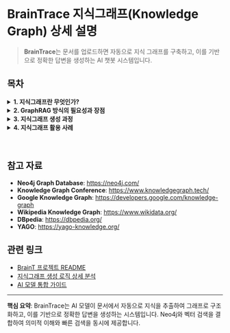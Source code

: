 # BrainTrace 지식그래프(Knowledge Graph) 상세 설명

> **BrainTrace**는 문서를 업로드하면 자동으로 지식 그래프를 구축하고, 이를 기반으로 정확한 답변을 생성하는 AI 챗봇 시스템입니다.

## 목차

<details>
<summary><b>1. 지식그래프란 무엇인가?</b></summary>
<div markdown="1">

### 1.1 지식그래프의 정의

지식 그래프는 관련 있는 정보를 서로 연결된 그래프 형태로 표현하는 기술입니다. 데이터를 통합하고 연결해 사용자에 대한 이해를 높이고, 빠른 정보 검색과 추론을 지원합니다. 개인화된 인공지능(AI)을 구현하는 핵심 기술 중 하나로 꼽힙니다.

지식 그래프는 정보를 **노드(개체)**와 **엣지(관계)**로 구조화하여 데이터 간의 관계와 맥락을 이해하고, 새로운 지식을 추론하는 데 사용되는 그래프 데이터베이스의 한 유형입니다. 다양한 데이터 소스에서 정보를 수집하고 연결하여 복잡한 질문에 대한 답변을 제공하고 의미 있는 연관성을 발견하는 데 매우 유용합니다.

### 1.2 지식그래프의 구성 요소

#### 노드(Node)

- **정의**: 문서에서 추출된 핵심 개념이나 개체를 나타냅니다
- **BrainT에서의 역할**: AI 모델이나 수동 청킹을 통해 텍스트에서 중요한 개념들을 노드로 추출
- **속성**: `name`(개체명), `label`(분류), `description`(설명) 등

#### 엣지(Edge)

- **정의**: 노드 간의 의미적 관계를 나타냅니다
- **BrainT에서의 역할**: "포함하다", "관련되다", "영향을 주다" 등의 관계를 엣지로 표현
- **속성**: `source`(시작 노드), `target`(도착 노드), `relation`(관계 유형)

#### 속성(Properties)

- **정의**: 노드와 엣지에 추가되는 메타데이터입니다
- **BrainT에서의 역할**: `source_id`(출처 문서), `original_sentences`(원문 문장), `descriptions`(다중 설명) 등의 속성을 관리

### 1.3 지식그래프의 장점

#### 1.3.1 의미적 데이터 통합

- 다양한 출처의 데이터를 통합하고, 의미적으로 연결할 수 있습니다
- 예: 여러 데이터베이스에서 "Apple"이라는 단어가 있을 때, 지식 그래프는 문맥에 따라 "사과"와 "애플사"를 구분할 수 있습니다

#### 1.3.2 강력한 검색 및 질의

- 복잡한 질문에 대한 답변을 제공할 수 있습니다
- 예: "셰익스피어의 작품 중 영화로 제작된 것은?" 같은 질문에 대해 지식 그래프는 관련된 정보를 연결하여 답변할 수 있습니다

#### 1.3.3 추론과 발견

- 데이터를 단순히 저장하는 것뿐만 아니라, 데이터 간의 관계를 통해 새로운 지식을 추론할 수 있습니다
- 예: 새로운 학술 논문이 추가되면, 기존 연구와의 연관성을 통해 새로운 연구 방향을 제안할 수 있습니다

#### 1.3.4 데이터의 재사용과 상호 운용성

- 데이터 모델이 유연하고 확장 가능하여 다양한 도메인에서 쉽게 재사용될 수 있습니다
- 예: 건강, 금융, 교육 등 여러 도메인에서 동일한 지식 그래프 구조를 사용할 수 있습니다

</div>
</details>

<details>
<summary><b>2. GraphRAG 방식의 필요성과 장점</b></summary>
<div markdown="1">

### 2.1 기존 RAG 방식의 한계

#### 2.1.1 단순 RAG의 구조적 한계

- **청크 기반 분할**: 문서를 일정 크기의 청크로 분할하여 벡터 검색에 활용
- **벡터 유사도 의존**: 질문과 유사한 정보를 찾기 위해 벡터 검색에만 의존
- **구조적 관계 부족**: 청크 간의 구조적 관계나 전체 맥락을 충분히 반영하지 못함

#### 2.1.2 기존 RAG의 문제점

- **전역 정보 연결성 부족**: 단순한 의미적 유사성에 의존하여 전반적인 정보의 연결성 파악이 어려움
- **컨텍스트 중복**: 프롬프트에 청크를 결합하는 과정에서 중복된 내용이 포함되어 컨텍스트가 불필요하게 길어짐
- **관계 추론 한계**: 개념 간 의미적 관계를 탐색하고 추론하는 능력이 제한적
- **복합 질의 처리 부족**: 다중 경로를 거치는 관계 추론이나 복합 조건 질의 처리에 한계

### 2.2 GraphRAG 방식의 장점

#### 2.2.1 구조적 정보 활용

- **노드-엣지 구조**: 정보를 노드(개체)와 엣지(관계)로 구조화하여 의미적 관계를 명확히 표현
- **전역 맥락 파악**: 문서 청크 수준이 아닌 문서 전체와 개념 간의 구조적 연결 정보를 활용
- **개념 간 관계 탐색**: 단순 텍스트 유사도 검색을 넘어 개념 간 의미적 관계를 탐색하고 추론

#### 2.2.2 고차원적 추론 능력

- **다중 경로 추론**: 여러 경로를 거치는 관계 추론을 통해 복잡한 질문에 대한 답변 생성
- **맥락적 개념 연결**: 관련된 개념들을 맥락적으로 연결하여 더 정확한 정보 제공
- **복합 조건 처리**: 기존 RAG 방식으로는 한계가 있었던 복합 조건 질의 처리 가능

#### 2.2.3 새로운 지식 발견

- **속성 기반 추론**: 각 노드가 보유한 속성(property) 정보를 통해 명시적으로 주어지지 않은 정보도 추론
- **잠재적 연결 발견**: 새로운 데이터와 기존 정보 간의 밀접한 연관성을 발견하여 새로운 지식 제안
- **지식 확장**: 기존 RAG 방식의 한계를 극복하고 지식 추론과 발견의 새로운 가능성 제시

### 2.3 BrainT의 GraphRAG 구현 방식

#### 2.3.1 자동 지식 추출

BrainT는 두 가지 방식으로 지식 그래프를 생성합니다:

**1. AI 모델 기반 추출 (GPT/Ollama)**

```python
# backend/routers/brain_graph.py - 실제 프로젝트 코드
async def process_text_endpoint(request_data: ProcessTextRequest):
    text = request_data.text
    source_id = request_data.source_id
    brain_id = request_data.brain_id
    model = request_data.model

    # AI 모델 선택
    if model == "gpt":
        ai_service = get_ai_service_GPT()
    elif model == "ollama":
        ai_service = get_ai_service_Ollama()

    # 텍스트에서 노드/엣지 추출
    nodes, edges = ai_service.extract_graph_components(text, source_id)

    # Neo4j에 그래프 데이터 저장
    neo4j_handler = Neo4jHandler()
    neo4j_handler.insert_nodes_and_edges(nodes, edges, brain_id)

    # 벡터 데이터베이스에 임베딩 저장
    embedding_service.update_index_and_get_embeddings(nodes, brain_id)
```

**2. 수동 청킹 기반 추출 (LDA + TF-IDF)**

```python
# backend/services/manual_chunking_sentences.py - 실제 프로젝트 코드
def extract_graph_components(text: str, source_id: str):
    # 문장 단위 분리 및 토큰화
    tokenized, sentences = split_into_tokenized_sentence(text)

    # 재귀적 청킹 (LDA 기반 주제 모델링)
    if len(text) >= 2000:
        chunks, nodes_and_edges, already_made = recurrsive_chunking(
            tokenized, source_id, 0, [], "", 0
        )
        all_nodes = nodes_and_edges["nodes"]
        all_edges = nodes_and_edges["edges"]
    else:
        chunks = [{"chunks": list(range(len(sentences))), "keyword": ""}]
        already_made = []

    # 각 청크에서 노드/엣지 추출
    for chunk in chunks:
        if len(chunk["chunks"]) <= 2:
            continue
        relevant_sentences = [sentences[idx] for idx in chunk["chunks"]]
        nodes, edges, already_made = _extract_from_chunk(
            relevant_sentences, source_id, chunk["keyword"], already_made
        )
        all_nodes += nodes
        all_edges += edges

    return all_nodes, all_edges
```

#### 2.3.2 벡터 기반 검색

```python
# backend/services/embedding_service.py - 실제 프로젝트 코드
def update_index_and_get_embeddings(nodes: List[Dict], brain_id: str):
    collection_name = get_collection_name(brain_id)

    # 여러 포맷으로 텍스트 생성
    formats = [
        "{name}는 {label}이다. {description}",
        "{name} ({label}): {description}",
        "{label}인 {name}에 대한 설명: {description}",
        "{description}"
    ]

    for node in nodes:
        for desc in node["descriptions"]:
            description = desc.get("description")
            if not description:
                continue

            for idx, fmt in enumerate(formats):
                # 텍스트 생성
                text = fmt.format(
                    name=node["name"],
                    label=node["label"],
                    description=description
                )

                # 임베딩 생성
                embedding = encode_text(text)

                # Qdrant에 저장
                client.upsert(
                    collection_name=collection_name,
                    points=[models.PointStruct(
                        id=str(uuid.uuid5(uuid.NAMESPACE_DNS, f"{source_id}_{idx}_{description}")),
                        vector=embedding,
                        payload={
                            "source_id": node["source_id"],
                            "name": node["name"],
                            "label": node["label"],
                            "description": description
                        }
                    )]
                )
```

#### 2.3.3 그래프 기반 답변 생성

```python
# backend/routers/brain_graph.py - 실제 프로젝트 코드
async def answer_endpoint(request_data: AnswerRequest):
    question = request_data.question
    brain_id = str(request_data.brain_id)
    model = request_data.model

    # 1. 벡터 검색으로 관련 노드 찾기
    similar_nodes = embedding_service.search_similar_nodes(
        question, brain_id, top_k=5
    )

    # 2. Neo4j에서 2단계 깊이 스키마 추출
    neo4j_handler = Neo4jHandler()
    graph_schema = neo4j_handler.query_schema_by_node_names(
        [node["name"] for node in similar_nodes], brain_id
    )

    # 3. AI 모델로 답변 생성
    if model == "gpt":
        ai_service = get_ai_service_GPT()
    else:
        ai_service = get_ai_service_Ollama()

    answer = ai_service.generate_answer(question, graph_schema)

    # 4. 정확도 점수 계산
    accuracy_score = compute_accuracy(similar_nodes, answer)

    return {
        "answer": answer,
        "sources": collect_source_info(similar_nodes),
        "confidence_score": accuracy_score
    }
```

</div>
</details>

<details>
<summary><b>3. 지식그래프 생성 과정</b></summary>
<div markdown="1">

### 3.1 텍스트 전처리 단계

#### 3.1.1 문서 업로드 및 텍스트 추출

- **지원 형식**: PDF, TXT, MD, DOCX 등 다양한 문서 형식
- **텍스트 정제**: 특수문자 처리, 인코딩 통일, 불필요한 공백 제거
- **메타데이터 추출**: 문서 제목, 작성자, 날짜 등 기본 정보 수집

#### 3.1.2 텍스트 청킹 (Text Chunking)

```python
def chunk_text(text: str, chunk_size: int = 1000, chunk_overlap: int = 200):
    text_splitter = RecursiveCharacterTextSplitter(
        chunk_size=chunk_size,
        chunk_overlap=chunk_overlap,
        separators=["\n\n", "\n", ".", " ", ""]
    )
    return text_splitter.split_text(text)
```

#### 3.1.3 문장 단위 분리

```python
def split_into_sentences(text: str):
    sentences = re.split(r'(?<=[.!?])\s+', text.strip())
    return [{"tokens": extract_noun_phrases(sentence), "index": idx}
            for idx, sentence in enumerate(sentences)]
```

### 3.2 AI 모델 기반 지식 추출

#### 3.2.1 프롬프트 생성

BrainT는 AI 모델에게 구조화된 프롬프트를 제공하여 일관된 결과를 얻습니다:

```python
# backend/services/ollama_service.py - 실제 프로젝트 코드
def _extract_from_chunk(self, chunk: str, source_id: str):
    prompt = (
        "다음 텍스트를 분석해서 노드와 엣지 정보를 추출해줘. "
        "노드는 { \"label\": string, \"name\": string, \"description\": string } 형식의 객체 배열, "
        "엣지는 { \"source\": string, \"target\": string, \"relation\": string } 형식의 객체 배열로 출력해줘. "
        "여기서 source와 target은 노드의 name을 참조해야 하고, source_id는 사용하면 안 돼. "
        "출력 결과는 반드시 아래 JSON 형식을 준수해야 해:\n"
        "{\n"
        '  "nodes": [ ... ],\n'
        '  "edges": [ ... ]\n'
        "}\n"
        "문장에 있는 모든 개념을 노드로 만들어줘"
        "각 노드의 description은 해당 노드를 간단히 설명하는 문장이어야 해. "
        "만약 텍스트 내에 하나의 긴 description에 여러 개념이 섞여 있다면, 반드시 개념 단위로 나누어 여러 노드를 생성해줘. "
        "description은 하나의 개념에 대한 설명만 들어가야 해"
        "노드의 label과 name은 한글로 표현하고, 불필요한 내용이나 텍스트에 없는 정보는 추가하지 말아줘. "
        "노드와 엣지 정보가 추출되지 않으면 빈 배열을 출력해줘.\n\n"
        "json 형식 외에는 출력 금지"
        f"텍스트: {chunk}"
    )

    resp = chat(
        model=self.model_name,
        messages=[
            {"role": "system", "content": "당신은 노드/엣지 추출 전문가입니다."},
            {"role": "user", "content": prompt}
        ],
        stream=False
    )
    content = resp["message"]["content"]
    data = json.loads(content)
```

#### 3.2.2 노드/엣지 추출

```python
# backend/services/ollama_service.py - 실제 프로젝트 코드
def extract_graph_components(self, text: str, source_id: str):
    all_nodes, all_edges = [], []
    chunks = chunk_text(text) if len(text) >= 2000 else [text]
    logging.info(f"총 {len(chunks)}개 청크로 분할")

    for idx, chunk in enumerate(chunks, 1):
        logging.info(f"청크 {idx}/{len(chunks)} 처리")
        nodes, edges = self._extract_from_chunk(chunk, source_id)
        all_nodes.extend(nodes)
        all_edges.extend(edges)

    return (
        self._remove_duplicate_nodes(all_nodes),
        self._remove_duplicate_edges(all_edges)
    )
```

#### 3.2.3 검증 및 후처리

```python
# backend/services/ollama_service.py - 실제 프로젝트 코드
def _extract_from_chunk(self, chunk: str, source_id: str):
    # ... AI 모델 호출 ...

    # 노드 검증
    valid_nodes = []
    for node in data.get("nodes", []):
        if not all(k in node for k in ("label", "name")):
            logging.warning("잘못된 노드: %s", node)
            continue
        node.setdefault("descriptions", [])
        node["source_id"] = source_id
        if desc := node.pop("description", None):
            node["descriptions"].append({"description": desc, "source_id": source_id})
        valid_nodes.append(node)

    # 엣지 검증
    node_names = {n["name"] for n in valid_nodes}
    valid_edges = []
    for edge in data.get("edges", []):
        if all(k in edge for k in ("source", "target", "relation")):
            if edge["source"] in node_names and edge["target"] in node_names:
                valid_edges.append(edge)
            else:
                logging.warning("잘못된 엣지 참조: %s", edge)
        else:
            logging.warning("스키마 누락 엣지: %s", edge)
```

### 3.3 원문 매칭 및 임베딩 생성

#### 3.3.1 코사인 유사도 계산

```python
# backend/services/ollama_service.py - 실제 프로젝트 코드
def _match_original_sentences(self, node: Dict, sentences: List[str]):
    # 노드 설명 임베딩 생성
    desc_embedding = encode_text(node["description"])

    # 모든 문장 임베딩 생성
    sentence_embeddings = [encode_text(s) for s in sentences]

    # 코사인 유사도 계산
    similarities = cosine_similarity(sentence_embeddings, [desc_embedding])

    # threshold 이상인 문장들 선택
    matched_sentences = []
    for i, score in enumerate(similarities.flatten()):
        if score >= 0.8:  # threshold
            matched_sentences.append({
                "original_sentence": sentences[i],
                "source_id": node["source_id"],
                "score": round(float(score), 4)
            })

    return matched_sentences
```

#### 3.3.2 원문 문장 매칭

```python
# backend/services/ollama_service.py - 실제 프로젝트 코드
def _extract_from_chunk(self, chunk: str, source_id: str):
    # ... 노드/엣지 추출 ...

    # 원문 문장 매칭
    sentences = manual_chunking(chunk)
    for node in valid_nodes:
        if node["descriptions"]:
            matched_sentences = self._match_original_sentences(node, sentences)
            node["original_sentences"] = matched_sentences
        else:
            node["original_sentences"] = []
```

### 3.4 데이터베이스 저장

#### 3.4.1 Neo4j 그래프 데이터베이스 저장

```python
# backend/neo4j_db/Neo4jHandler.py - 실제 프로젝트 코드
def insert_nodes_and_edges(self, nodes, edges, brain_id):
    def _insert(tx, nodes, edges, brain_id):
        # 노드 저장
        for node in nodes:
            # descriptions를 JSON 문자열로 변환
            new_descriptions = []
            for desc in node.get("descriptions", []):
                if isinstance(desc, dict):
                    new_descriptions.append(json.dumps(desc, ensure_ascii=False))

            # original_sentences를 JSON 문자열로 변환
            new_originals = []
            for orig in node.get("original_sentences", []):
                if isinstance(orig, dict):
                    new_originals.append(json.dumps(orig, ensure_ascii=False))

            tx.run("""
                MERGE (n:Node {name: $name, brain_id: $brain_id})
                ON CREATE SET
                    n.label = $label,
                    n.brain_id = $brain_id,
                    n.descriptions = $new_descriptions,
                    n.original_sentences = $new_originals
                ON MATCH SET
                    n.label = $label,
                    n.brain_id = $brain_id,
                    n.descriptions = CASE
                        WHEN n.descriptions IS NULL THEN $new_descriptions
                        ELSE n.descriptions + [item IN $new_descriptions WHERE NOT item IN n.descriptions]
                    END,
                    n.original_sentences = CASE
                        WHEN n.original_sentences IS NULL THEN $new_originals
                        ELSE n.original_sentences + [item IN $new_originals WHERE NOT item IN n.original_sentences]
                    END
            """, name=node["name"], label=node["label"],
                 new_descriptions=new_descriptions,
                 new_originals=new_originals,
                 brain_id=brain_id)

        # 엣지 저장
        for edge in edges:
            tx.run("""
                MATCH (a:Node {name: $source, brain_id: $brain_id})
                MATCH (b:Node {name: $target, brain_id: $brain_id})
                MERGE (a)-[r:REL {relation: $relation, brain_id: $brain_id}]->(b)
            """, source=edge["source"], target=edge["target"],
                 relation=edge["relation"], brain_id=brain_id)

    with self.driver.session() as session:
        session.execute_write(_insert, nodes, edges, brain_id)
```

#### 3.4.2 Qdrant 벡터 데이터베이스 저장

```python
# backend/services/embedding_service.py - 실제 프로젝트 코드
def update_index_and_get_embeddings(nodes: List[Dict], brain_id: str):
    collection_name = get_collection_name(brain_id)

    # 여러 포맷으로 텍스트 생성
    formats = [
        "{name}는 {label}이다. {description}",
        "{name} ({label}): {description}",
        "{label}인 {name}에 대한 설명: {description}",
        "{description}"
    ]

    for node in nodes:
        for desc in node["descriptions"]:
            description = desc.get("description")
            if not description:
                continue

            for idx, fmt in enumerate(formats):
                # 텍스트 생성
                text = fmt.format(
                    name=node["name"],
                    label=node["label"],
                    description=description
                )

                # 임베딩 생성
                embedding = encode_text(text)

                # 고유 point_id 생성
                pid = str(uuid.uuid5(uuid.NAMESPACE_DNS, f"{source_id}_{idx}_{description}"))

                # Qdrant에 저장
                client.upsert(
                    collection_name=collection_name,
                    points=[models.PointStruct(
                        id=pid,
                        vector=embedding,
                        payload={
                            "source_id": node["source_id"],
                            "name": node["name"],
                            "label": node["label"],
                            "description": description,
                            "point_id": pid
                        }
                    )]
                )
```

</div>
</details>

<details>
<summary><b>4. 지식그래프 활용 사례</b></summary>
<div markdown="1">

### 4.1 질의응답 시스템

#### 4.1.1 의미적 검색

BrainT는 벡터 기반 검색을 통해 사용자 질문과 관련된 노드들을 찾습니다:

```python
# backend/routers/brain_graph.py - 실제 프로젝트 코드
async def answer_endpoint(request_data: AnswerRequest):
    question = request_data.question
    brain_id = str(request_data.brain_id)
    model = request_data.model

    # 1. 벡터 검색으로 관련 노드 찾기
    similar_nodes = embedding_service.search_similar_nodes(
        question, brain_id, top_k=5
    )

    # 2. Neo4j에서 2단계 깊이 스키마 추출
    neo4j_handler = Neo4jHandler()
    graph_schema = neo4j_handler.query_schema_by_node_names(
        [node["name"] for node in similar_nodes], brain_id
    )

    # 3. AI 모델로 답변 생성
    if model == "gpt":
        ai_service = get_ai_service_GPT()
    else:
        ai_service = get_ai_service_Ollama()

    answer = ai_service.generate_answer(question, graph_schema)

    # 4. 정확도 점수 계산
    accuracy_score = compute_accuracy(similar_nodes, answer)

    return {
        "answer": answer,
        "sources": collect_source_info(similar_nodes),
        "confidence_score": accuracy_score
    }
```

#### 4.1.2 답변 생성 과정

```python
# backend/services/ollama_service.py - 실제 프로젝트 코드
def generate_answer(self, question: str, graph_schema: Dict):
    # 그래프 스키마를 컨텍스트로 변환
    context = self._build_context_from_schema(graph_schema)

    # 프롬프트 생성
    prompt = f"""
    다음 정보를 바탕으로 질문에 답변해주세요.

    컨텍스트:
    {context}

    질문: {question}

    답변은 다음 형식으로 제공해주세요:
    1. 질문에 대한 직접적인 답변
    2. 답변의 근거가 되는 정보들
    3. 참고할 수 있는 추가 정보들
    """

    # AI 모델로 답변 생성
    resp = chat(
        model=self.model_name,
        messages=[
            {"role": "system", "content": "당신은 지식 그래프 기반 답변 생성 전문가입니다."},
            {"role": "user", "content": prompt}
        ],
        stream=False
    )

    return resp["message"]["content"]

def _build_context_from_schema(self, graph_schema: Dict) -> str:
    context_parts = []

    # 노드 정보 추가
    if "nodes" in graph_schema:
        for node in graph_schema["nodes"]:
            context_parts.append(f"- {node['name']} ({node['label']}): {node.get('description', '')}")

    # 관계 정보 추가
    if "relationships" in graph_schema:
        for rel in graph_schema["relationships"]:
            context_parts.append(f"- {rel['source']} {rel['relation']} {rel['target']}")

    return "\n".join(context_parts)
```

#### 4.1.3 정확도 계산

```python
# backend/services/accuracy_service.py - 실제 프로젝트 코드
def compute_accuracy(
    answer: str,
    referenced_nodes: List[str],
    brain_id: str,
    Q: float,  # Retrieval Quality
    raw_schema_text: str,
    w_Q: float = 0.2,  # Retrieval Quality 가중치
    w_S: float = 0.7,  # Semantic Similarity 가중치
    w_C: float = 0.1   # Coverage 가중치
) -> float:
    """
    답변의 정확도를 계산합니다.

    Args:
        answer: LLM이 생성한 답변 텍스트
        referenced_nodes: 참조된 노드 이름 리스트
        brain_id: 브레인 ID
        Q: 이미 계산된 Retrieval Quality
        raw_schema_text: 스키마 텍스트
        w_Q, w_S, w_C: 각 지표의 가중치

    Returns:
        가중합 정확도 = w_Q*Q + w_S*S + w_C*C
    """
    # S (Semantic Similarity) 계산
    answer_clean = answer.split("[참고된 노드 목록]")[0].strip()
    node_names = sorted(set(referenced_nodes))

    # Neo4j에서 노드 설명 조회
    neo4j_handler = Neo4jHandler()
    context_sentences = []
    for name in node_names:
        entries = neo4j_handler.get_node_descriptions(name, brain_id)
        for entry in entries:
            desc = entry.get("description")
            if desc:
                context_sentences.append(f"{name} : {desc}")

    # 컨텍스트 텍스트 생성 및 임베딩
    context_text = "\n".join(context_sentences)
    if not context_text:
        S = 0.0
    else:
        answer_vec = encode(answer_clean)
        context_vec = encode(context_text)
        sim = cosine_similarity(
            np.array(answer_vec).reshape(1, -1),
            np.array(context_vec).reshape(1, -1)
        )[0][0]
        S = round(float(sim), 4)

    # C (Coverage) 계산
    provided_names = set()
    for segment in raw_schema_text.split("->"):
        segment = segment.strip()
        if "(" not in segment:
            continue
        before_paren = segment.split("(", 1)[0].strip()
        if "-" in before_paren:
            name = before_paren.split("-", 1)[1].strip()
        else:
            name = before_paren.strip()
        name = name.replace(" ", "")
        provided_names.add(name)

    ref_names = {n.replace(" ", "") for n in referenced_nodes if isinstance(n, str)}
    C = len(ref_names & provided_names) / len(provided_names) if provided_names else 0.0

    # 최종 정확도 계산
    Acc = w_Q * Q + w_S * S + w_C * C
    return round(Acc, 3)
```

### 4.2 시각화 및 탐색

#### 4.2.1 3D 그래프 시각화

- **노드 표현**: 각 노드를 3D 공간의 점으로 표현
- **엣지 표현**: 노드 간의 관계를 선으로 표현
- **인터랙션**: 마우스로 노드를 드래그하여 위치 조정 가능

#### 4.2.2 하이라이팅 기능

- **검색 결과 하이라이팅**: 검색된 노드들을 특별한 색상으로 표시
- **관계 하이라이팅**: 선택된 노드와 연결된 엣지들을 강조 표시
- **경로 하이라이팅**: 두 노드 간의 최단 경로를 시각적으로 표시

### 4.3 지식 분석 및 통찰

#### 4.3.1 중심성 분석

BrainT는 Neo4j의 그래프 알고리즘을 활용하여 노드의 중요도를 분석합니다:

```python
# backend/neo4j_db/Neo4jHandler.py - 실제 프로젝트 코드
def analyze_centrality(self, brain_id: str):
    centrality_query = """
    MATCH (n:Node {brain_id: $brain_id})
    WITH n
    CALL gds.pageRank.stream('graph')
    YIELD nodeId, score
    WHERE gds.util.asNode(nodeId) = n
    RETURN n.name as node_name, score as pagerank
    ORDER BY pagerank DESC
    LIMIT 10
    """

    with self.driver.session() as session:
        result = session.run(centrality_query, brain_id=brain_id)
        return [record.data() for record in result]

def get_most_connected_nodes(self, brain_id: str, limit: int = 10):
    query = """
    MATCH (n:Node {brain_id: $brain_id})-[r:RELATES_TO]-(other)
    RETURN n.name as node_name, count(r) as connection_count
    ORDER BY connection_count DESC
    LIMIT $limit
    """

    with self.driver.session() as session:
        result = session.run(query, brain_id=brain_id, limit=limit)
        return [record.data() for record in result]
```

#### 4.3.2 커뮤니티 탐지

```python
# backend/neo4j_db/Neo4jHandler.py - 실제 프로젝트 코드
def detect_communities(self, brain_id: str):
    # Louvain 알고리즘을 사용한 커뮤니티 탐지
    community_query = """
    CALL gds.louvain.stream('graph')
    YIELD nodeId, communityId
    MATCH (n:Node {brain_id: $brain_id})
    WHERE gds.util.asNode(nodeId) = n
    RETURN n.name as node_name, communityId
    ORDER BY communityId, node_name
    """

    with self.driver.session() as session:
        result = session.run(community_query, brain_id=brain_id)
        communities = defaultdict(list)
        for record in result:
            communities[record["communityId"]].append(record["node_name"])
        return dict(communities)
```

#### 4.3.3 지식 밀도 분석

```python
# backend/routers/brain_graph.py - 실제 프로젝트 코드
async def get_source_data_metrics(brain_id: str):
    """브레인의 소스별 데이터 메트릭 조회"""
    try:
        sqlite_handler = SQLiteHandler()
        neo4j_handler = Neo4jHandler()

        # 소스별 텍스트 양 계산
        source_metrics = {}
        sources = sqlite_handler.get_all_sources_by_brain_id(brain_id)

        for source in sources:
            source_id = source["source_id"]
            text_content = sqlite_handler.get_source_content(source_id, brain_id)

            # 텍스트 길이 계산
            text_length = len(text_content) if text_content else 0

            # 노드 개수 계산
            nodes = neo4j_handler.get_nodes_by_source_id(source_id, brain_id)
            node_count = len(nodes) if nodes else 0

            # 엣지 개수 계산
            edges = neo4j_handler.get_edges_by_source_id(source_id, brain_id)
            edge_count = len(edges) if edges else 0

            source_metrics[source_id] = {
                "title": source["title"],
                "text_length": text_length,
                "node_count": node_count,
                "edge_count": edge_count,
                "knowledge_density": node_count / max(text_length, 1) * 1000  # 1000자당 노드 수
            }

        return source_metrics

    except Exception as e:
        logging.error(f"소스 데이터 메트릭 조회 오류: {str(e)}")
        raise HTTPException(status_code=500, detail="소스 데이터 메트릭 조회 중 오류가 발생했습니다.")
```

### 4.4 지식 확장 및 연결

#### 4.4.1 새로운 문서 통합

- **기존 노드와의 매칭**: 새로운 문서의 노드들을 기존 노드와 매칭
- **새로운 노드 추가**: 매칭되지 않은 노드들을 새로운 노드로 추가
- **관계 업데이트**: 기존 노드와 새로운 노드 간의 관계 생성

#### 4.4.2 외부 지식 연결

- **위키피디아 연동**: 노드와 위키피디아 페이지 연결
- **학술 데이터베이스 연동**: 연구 논문과 학술 데이터베이스 연결
- **뉴스 데이터 연동**: 실시간 뉴스 데이터와 연결

</div>
</details>

<br/>
<br/>

## 참고 자료

- **Neo4j Graph Database**: https://neo4j.com/
- **Knowledge Graph Conference**: https://www.knowledgegraph.tech/
- **Google Knowledge Graph**: https://developers.google.com/knowledge-graph
- **Wikipedia Knowledge Graph**: https://www.wikidata.org/
- **DBpedia**: https://dbpedia.org/
- **YAGO**: https://yago-knowledge.org/

## 관련 링크

- [BrainT 프로젝트 README](./README.md)
- [지식그래프 생성 로직 상세 분석](./KNOWLEDGE_GRAPH_GENERATION.md)
- [AI 모델 통합 가이드](./AI_MODEL_INTEGRATION.md)

---

**핵심 요약**: BrainTrace는 AI 모델이 문서에서 자동으로 지식을 추출하여 그래프로 구조화하고, 이를 기반으로 정확한 답변을 생성하는 시스템입니다. Neo4j와 벡터 검색을 결합하여 의미적 이해와 빠른 검색을 동시에 제공합니다.
